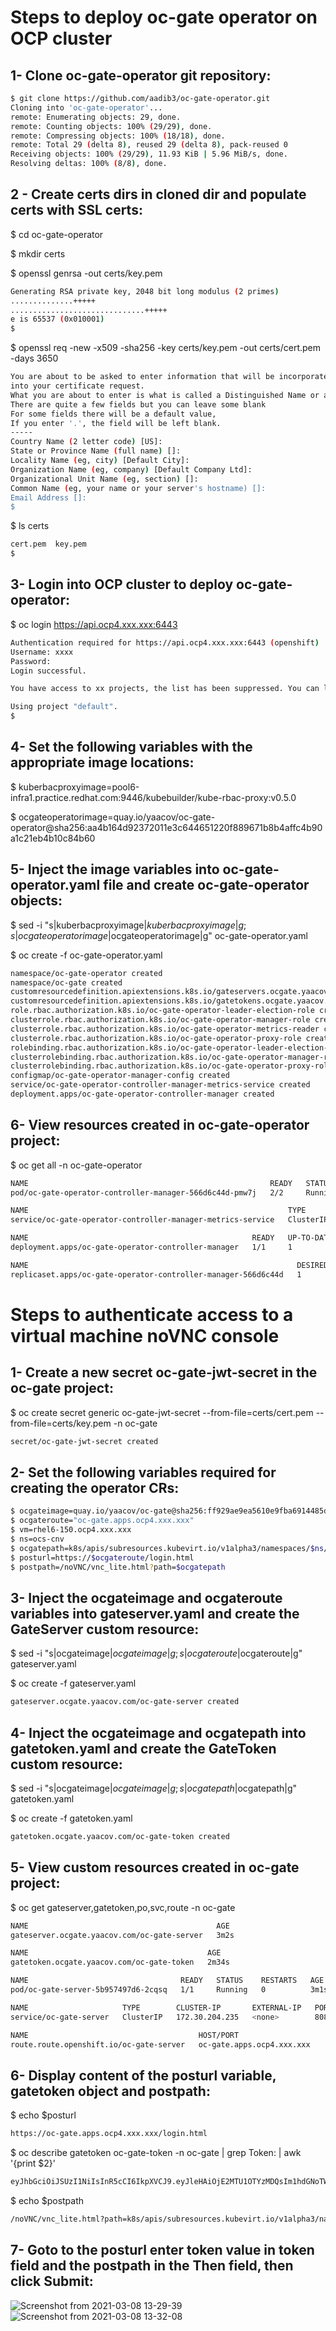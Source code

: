 # Steps to deploy oc-gate operator on OCP cluster

## 1- Clone oc-gate-operator git repository:
``` bash
$ git clone https://github.com/aadib3/oc-gate-operator.git
Cloning into 'oc-gate-operator'...
remote: Enumerating objects: 29, done.
remote: Counting objects: 100% (29/29), done.
remote: Compressing objects: 100% (18/18), done.
remote: Total 29 (delta 8), reused 29 (delta 8), pack-reused 0
Receiving objects: 100% (29/29), 11.93 KiB | 5.96 MiB/s, done.
Resolving deltas: 100% (8/8), done.
```

## 2 - Create certs dirs in cloned dir and populate certs with SSL certs:
$ cd oc-gate-operator

$ mkdir certs

$ openssl genrsa -out certs/key.pem
``` bash
Generating RSA private key, 2048 bit long modulus (2 primes)
..............+++++
..............................+++++
e is 65537 (0x010001)
$
```

$ openssl req -new -x509 -sha256 -key certs/key.pem -out certs/cert.pem -days 3650
``` bash
You are about to be asked to enter information that will be incorporated
into your certificate request.
What you are about to enter is what is called a Distinguished Name or a DN.
There are quite a few fields but you can leave some blank
For some fields there will be a default value,
If you enter '.', the field will be left blank.
-----
Country Name (2 letter code) [US]:
State or Province Name (full name) []:
Locality Name (eg, city) [Default City]:
Organization Name (eg, company) [Default Company Ltd]:
Organizational Unit Name (eg, section) []:
Common Name (eg, your name or your server's hostname) []:
Email Address []:
$
```

$ ls certs
``` bash
cert.pem  key.pem
$
```

## 3- Login into OCP cluster to deploy oc-gate-operator:
$ oc login https://api.ocp4.xxx.xxx:6443
``` bash
Authentication required for https://api.ocp4.xxx.xxx:6443 (openshift)
Username: xxxx
Password: 
Login successful.

You have access to xx projects, the list has been suppressed. You can list all projects with ' projects'

Using project "default".
$
```

## 4- Set the following variables with the appropriate image locations:
$ kuberbacproxyimage=pool6-infra1.practice.redhat.com:9446/kubebuilder/kube-rbac-proxy:v0.5.0

$ ocgateoperatorimage=quay.io/yaacov/oc-gate-operator@sha256:aa4b164d92372011e3c644651220f889671b8b4affc4b90a1c21eb4b10c84b60

## 5- Inject the image variables into oc-gate-operator.yaml file and create oc-gate-operator objects:
$ sed -i "s|kuberbacproxyimage|$kuberbacproxyimage|g;s|ocgateoperatorimage|$ocgateoperatorimage|g" oc-gate-operator.yaml

$ oc create -f oc-gate-operator.yaml
``` bash
namespace/oc-gate-operator created
namespace/oc-gate created
customresourcedefinition.apiextensions.k8s.io/gateservers.ocgate.yaacov.com created
customresourcedefinition.apiextensions.k8s.io/gatetokens.ocgate.yaacov.com created
role.rbac.authorization.k8s.io/oc-gate-operator-leader-election-role created
clusterrole.rbac.authorization.k8s.io/oc-gate-operator-manager-role created
clusterrole.rbac.authorization.k8s.io/oc-gate-operator-metrics-reader created
clusterrole.rbac.authorization.k8s.io/oc-gate-operator-proxy-role created
rolebinding.rbac.authorization.k8s.io/oc-gate-operator-leader-election-rolebinding created
clusterrolebinding.rbac.authorization.k8s.io/oc-gate-operator-manager-rolebinding created
clusterrolebinding.rbac.authorization.k8s.io/oc-gate-operator-proxy-rolebinding created
configmap/oc-gate-operator-manager-config created
service/oc-gate-operator-controller-manager-metrics-service created
deployment.apps/oc-gate-operator-controller-manager created
```

## 6- View resources created in oc-gate-operator project:
$ oc get all -n oc-gate-operator
``` bash
NAME                                                      READY   STATUS    RESTARTS   AGE
pod/oc-gate-operator-controller-manager-566d6c44d-pmw7j   2/2     Running   1          10m

NAME                                                          TYPE        CLUSTER-IP      EXTERNAL-IP   PORT(S)    AGE
service/oc-gate-operator-controller-manager-metrics-service   ClusterIP   172.30.85.114   <none>        8443/TCP   10m

NAME                                                  READY   UP-TO-DATE   AVAILABLE   AGE
deployment.apps/oc-gate-operator-controller-manager   1/1     1            1           10m

NAME                                                            DESIRED   CURRENT   READY   AGE
replicaset.apps/oc-gate-operator-controller-manager-566d6c44d   1         1         1       10m
```

# Steps to authenticate access to a virtual machine noVNC console

## 1- Create a new secret oc-gate-jwt-secret in the oc-gate project:
$ oc create secret generic oc-gate-jwt-secret --from-file=certs/cert.pem --from-file=certs/key.pem -n oc-gate
``` bash
secret/oc-gate-jwt-secret created
```
## 2- Set the following variables required for creating the operator CRs:
``` bash
$ ocgateimage=quay.io/yaacov/oc-gate@sha256:ff929ae9ea5610e9fba6914485d7486e11f6d793685631e73541447d6c25f98c
$ ocgateroute="oc-gate.apps.ocp4.xxx.xxx"
$ vm=rhel6-150.ocp4.xxx.xxx 
$ ns=ocs-cnv
$ ocgatepath=k8s/apis/subresources.kubevirt.io/v1alpha3/namespaces/$ns/virtualmachineinstances/$vm/vnc
$ posturl=https://$ocgateroute/login.html
$ postpath=/noVNC/vnc_lite.html?path=$ocgatepath
```

## 3- Inject the ocgateimage and ocgateroute variables into gateserver.yaml and create the GateServer custom resource:
$ sed -i "s|ocgateimage|$ocgateimage|g;s|ocgateroute|$ocgateroute|g" gateserver.yaml

$ oc create -f gateserver.yaml
``` bash
gateserver.ocgate.yaacov.com/oc-gate-server created
```

## 4- Inject the ocgateimage and ocgatepath into gatetoken.yaml and create the GateToken custom resource:
$ sed -i "s|ocgateimage|$ocgateimage|g;s|ocgatepath|$ocgatepath|g" gatetoken.yaml

$ oc create -f gatetoken.yaml
``` bash
gatetoken.ocgate.yaacov.com/oc-gate-token created
```

## 5- View custom resources created in oc-gate project:
$ oc get gateserver,gatetoken,po,svc,route -n oc-gate
``` bash
NAME                                          AGE
gateserver.ocgate.yaacov.com/oc-gate-server   3m2s

NAME                                        AGE
gatetoken.ocgate.yaacov.com/oc-gate-token   2m34s

NAME                                  READY   STATUS    RESTARTS   AGE
pod/oc-gate-server-5b957497d6-2cqsq   1/1     Running   0          3m1s

NAME                     TYPE        CLUSTER-IP       EXTERNAL-IP   PORT(S)    AGE
service/oc-gate-server   ClusterIP   172.30.204.235   <none>        8080/TCP   3m2s

NAME                                      HOST/PORT                       PATH   SERVICES         PORT   TERMINATION   WILDCARD
route.route.openshift.io/oc-gate-server   oc-gate.apps.ocp4.xxx.xxx          oc-gate-server   8080   reencrypt     None
```


## 6- Display content of the posturl variable, gatetoken object and postpath:
$ echo $posturl
``` bash
https://oc-gate.apps.ocp4.xxx.xxx/login.html
```
$ oc describe gatetoken oc-gate-token -n oc-gate | grep Token: | awk '{print $2}'
``` bash
eyJhbGciOiJSUzI1NiIsInR5cCI6IkpXVCJ9.eyJleHAiOjE2MTU1OTYzMDQsIm1hdGNoTWV0aG9kIjoiR0VULE9QVElPTlMiLCJtYXRjaFBhdGgiOiIvazhzL2FwaXMvc3VicmVzb3VyY2VzLmt1YmV2aXJ0LmlvL3YxYWxwaGEzL25hbWVzcGFjZXMvb2NzLWNudi92aXJ0dWFsbWFjaGluZWluc3RhbmNlcy9yaGVsNi0xNTAub2NwNC5nb2xkbWFuLmxhYi92bmMiLCJuYmYiOjE2MTU1OTI3MDR9.TyfeVzu9RvY3iBs5VsDcP2q7Xhs8RZ1OHt1I5lBkA_p6Ul55ccdM0OPNsLdWDrEVMBv2EUnASwS4CnJnQkMDOhPhSVW1h-0Yh4nafhDq_pmIGxoz-t_7y98ou31gwjwI-5dRMX02t4h7NythpiYPvSnIqihB31J30dvgkeDohburW6xvucAKx2p9OXEE2sgOVrpkcTsmCFbMqCYYh6me8ay_FHH0Ncvpa2OYqi_i337QKn2-bQMRvpXzM6r0v4eWmveNB68sAnt_PyJO4NuJ3pvlYlmMeFYCqB7_2J0QyCe1C9GCj34Xsf6nLEwUAK6usCxLJjoH7XwXFPBWoHm9fA
```
$ echo $postpath
``` bash
/noVNC/vnc_lite.html?path=k8s/apis/subresources.kubevirt.io/v1alpha3/namespaces/ocs-cnv/virtualmachineinstances/rhel6-150.ocp4.xxx.xxx/vnc
```

## 7- Goto to the posturl enter token value in token field and the postpath in the Then field, then click Submit:
![Screenshot from 2021-03-08 13-29-39](https://user-images.githubusercontent.com/77073889/110364968-6eb42b00-8012-11eb-92f0-cabe751ec733.png)
![Screenshot from 2021-03-08 13-32-08](https://user-images.githubusercontent.com/77073889/110365266-d4a0b280-8012-11eb-8a89-26bd1d58be21.png)
